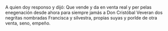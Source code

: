 A quien doy responso y dijó: Que vende y da en venta real y per pelas enegenación desde ahora para siempre jamás a Don Cristóbal Veveran dos negritas nombradas Francisca y silvestra, propias suyas y porlde de otra venta, seno, empeño.